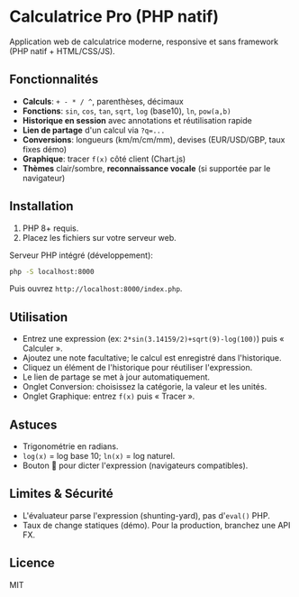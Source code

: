 # Calculatrice Pro (PHP natif)

Application web de calculatrice moderne, responsive et sans framework (PHP natif + HTML/CSS/JS).

## Fonctionnalités
- **Calculs**: `+ - * / ^`, parenthèses, décimaux
- **Fonctions**: `sin`, `cos`, `tan`, `sqrt`, `log` (base10), `ln`, `pow(a,b)`
- **Historique en session** avec annotations et réutilisation rapide
- **Lien de partage** d'un calcul via `?q=...`
- **Conversions**: longueurs (km/m/cm/mm), devises (EUR/USD/GBP, taux fixes démo)
- **Graphique**: tracer `f(x)` côté client (Chart.js)
- **Thèmes** clair/sombre, **reconnaissance vocale** (si supportée par le navigateur)

## Installation
1. PHP 8+ requis.
2. Placez les fichiers sur votre serveur web.

Serveur PHP intégré (développement):
```bash
php -S localhost:8000
```
Puis ouvrez `http://localhost:8000/index.php`.

## Utilisation
- Entrez une expression (ex: `2*sin(3.14159/2)+sqrt(9)-log(100)`) puis « Calculer ».
- Ajoutez une note facultative; le calcul est enregistré dans l'historique.
- Cliquez un élément de l'historique pour réutiliser l'expression.
- Le lien de partage se met à jour automatiquement.
- Onglet Conversion: choisissez la catégorie, la valeur et les unités.
- Onglet Graphique: entrez `f(x)` puis « Tracer ».

## Astuces
- Trigonométrie en radians.
- `log(x)` = log base 10; `ln(x)` = log naturel.
- Bouton 🎤 pour dicter l'expression (navigateurs compatibles).

## Limites & Sécurité
- L'évaluateur parse l'expression (shunting-yard), pas d'`eval()` PHP.
- Taux de change statiques (démo). Pour la production, branchez une API FX.

## Licence
MIT
